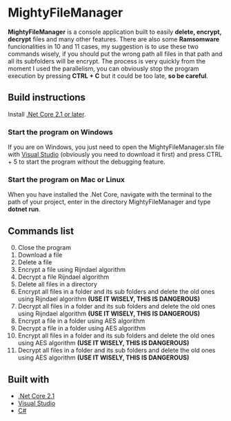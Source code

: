 # MightyFileManager

**MightyFileManager** is a console application built to easily __delete, encrypt, decrypt__ files and many other features. There are also some **Ramsomware** funcionalities in 10 and 11 cases, my suggestion is to use these two commands wisely, if you should put the wrong path all files in that path and all its subfolders will be encrypt. The process is very quickly from the moment I used the parallelism, you can obviously stop the program execution by pressing **CTRL + C** but it could be too late, **so be careful**.

## Build instructions

Install [.Net Core 2.1 or later](https://dotnet.microsoft.com/download).

### Start the program on Windows

If you are on Windows, you just need to open the MightyFileManager.sln file with [Visual Studio](https://visualstudio.microsoft.com/) (obviously you need to download it first) and press CTRL + 5 to start the program without the debugging feature.

### Start the program on Mac or Linux

When you have installed the .Net Core, navigate with the terminal to the path of your project, enter in the directory MightyFileManager and type **dotnet run**.

## Commands list

0. Close the program
1. Download a file
2. Delete a file
3. Encrypt a file using Rijndael algorithm
4. Decrypt a file Rijndael algorithm
5. Delete all files in a directory
6. Encrypt all files in a folder and its sub folders and delete the old ones using Rijndael algorithm **(USE IT WISELY, THIS IS DANGEROUS)**
7. Decrypt all files in a folder and its sub folders and delete the old ones using Rijndael algorithm **(USE IT WISELY, THIS IS DANGEROUS)**
8. Encrypt a file in a folder using AES algorithm
9. Decrypt a file in a folder using AES algorithm
10. Encrypt all files in a folder and its sub folders and delete the old ones using AES algorithm **(USE IT WISELY, THIS IS DANGEROUS)**
11. Decrypt all files in a folder and its sub folders and delete the old ones using AES algorithm **(USE IT WISELY, THIS IS DANGEROUS)**

## Built with

* [.Net Core 2.1](https://dotnet.microsoft.com/download)
* [Visual Studio](https://visualstudio.microsoft.com/)
* [C#](https://docs.microsoft.com/en-us/dotnet/csharp/)